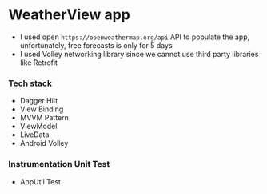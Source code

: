 # WeatherView app
  - I used open `https://openweathermap.org/api` API to populate the app, unfortunately, free forecasts is only for 5 days
  - I used Volley networking library since we cannot use third party libraries like Retrofit 
  

### Tech stack
  - Dagger Hilt
  - View Binding
  - MVVM Pattern
  - ViewModel
  - LiveData
  - Android Volley

### Instrumentation Unit Test
  - AppUtil Test
